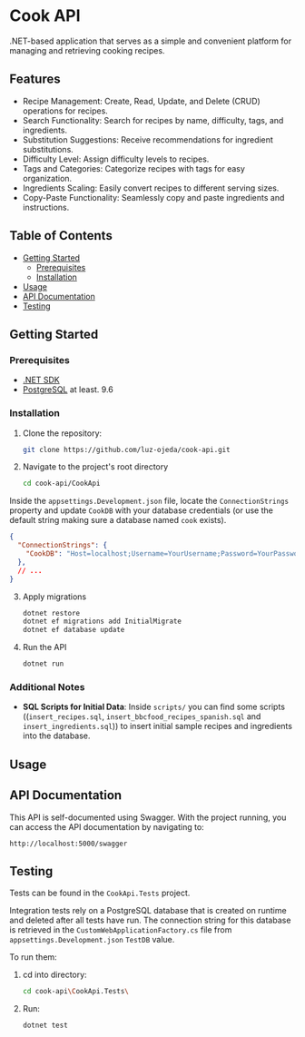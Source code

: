 # Cook API

.NET-based application that serves as a simple and convenient platform for managing and retrieving cooking recipes.

## Features

- Recipe Management: Create, Read, Update, and Delete (CRUD) operations for recipes.
- Search Functionality: Search for recipes by name, difficulty, tags, and ingredients.
- Substitution Suggestions: Receive recommendations for ingredient substitutions.
- Difficulty Level: Assign difficulty levels to recipes.
- Tags and Categories: Categorize recipes with tags for easy organization.
- Ingredients Scaling: Easily convert recipes to different serving sizes.
- Copy-Paste Functionality: Seamlessly copy and paste ingredients and instructions.

## Table of Contents

- [Getting Started](#getting-started)
  - [Prerequisites](#prerequisites)
  - [Installation](#installation)
- [Usage](#usage)
- [API Documentation](#api-documentation)
- [Testing](#testing)

## Getting Started

### Prerequisites

- [.NET SDK](https://dotnet.microsoft.com/download)
- [PostgreSQL](https://www.postgresql.org/download/) at least. 9.6

### Installation

1. Clone the repository:

   ```bash
   git clone https://github.com/luz-ojeda/cook-api.git

2. Navigate to the project's root directory

   ```bash
   cd cook-api/CookApi

Inside the `appsettings.Development.json` file, locate the `ConnectionStrings` property and update `CookDB` with your database credentials (or use the default string making sure a database named `cook` exists).

   ```json
   {
     "ConnectionStrings": {
       "CookDB": "Host=localhost;Username=YourUsername;Password=YourPassword;Database=YourDatabase;"
     },
     // ...
   }
   ```
3. Apply migrations

   ```bash
   dotnet restore
   dotnet ef migrations add InitialMigrate
   dotnet ef database update
   ```

4. Run the API

   ```bash
   dotnet run
   ```

### Additional Notes

- **SQL Scripts for Initial Data**: Inside `scripts/` you can find some scripts ((`insert_recipes.sql`, `insert_bbcfood_recipes_spanish.sql` and `insert_ingredients.sql`)) to insert initial sample recipes and ingredients into the database.

## Usage

## API Documentation

This API is self-documented using Swagger. With the project running, you can access the API documentation by navigating to:

`http://localhost:5000/swagger`

## Testing

Tests can be found in the `CookApi.Tests` project.

Integration tests rely on a PostgreSQL database that is created on runtime and deleted after all tests have run. The connection string for this database is retrieved in the `CustomWebApplicationFactory.cs` file from `appsettings.Development.json` `TestDB` value.

To run them:

1. cd into directory:

   ```bash
   cd cook-api\CookApi.Tests\
2. Run:
   ```bash
   dotnet test